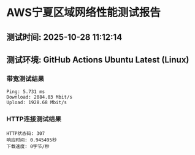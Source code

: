 # AWS宁夏区域网络性能测试报告
## 测试时间: 2025-10-28 11:12:14
## 测试环境: GitHub Actions Ubuntu Latest (Linux)

### 带宽测试结果
```
Ping: 5.731 ms
Download: 2084.03 Mbit/s
Upload: 1928.68 Mbit/s
```

### HTTP连接测试结果
```
HTTP状态码: 307
响应时间: 0.945495秒
下载速度: 0字节/秒
```

